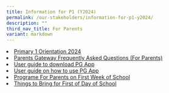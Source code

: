 ```yaml
---
title: Information for P1 (Y2024)
permalink: /our-stakeholders/information-for-p1-y2024/
description: ""
third_nav_title: For Parents
variant: markdown
---
```

<li><a href="/files/p1%20(y2024)%20orientation%20slides_website_compressed%20(1).pdf">Primary 1 Orientation 2024</a></li>
<li><a href="/files/2023%20Info%20for%20P1/Parents%20Gateway%20_Frequently%20Asked%20Questions%20(For%20Parents).pdf">Parents Gateway Frequently Asked Questions (For Parents)</a></li>
<li><a href="/files/2023%20Info%20for%20P1/User%20guide%20to%20download%20PG%20App.pdf">User guide to download PG App</a></li>
<li><a href="/files/2023%20Info%20for%20P1/User%20guide%20on%20how%20to%20use%20PG%20App.pdf">User guide on how to use PG App</a></li>
<li><a href="/files/2023%20Info%20for%20P1/PROGRAMME_FOR_PARENTS_ON_FIRST_WEEK_OF_SCHOOL.pdf">Programe For Parents on First Week of School</a></li>
<li><a href="//files/2023%20Info%20for%20P1/P1_things_to_bring_for_2024.pdf">Things to Bring for First of Day of School</a></li>